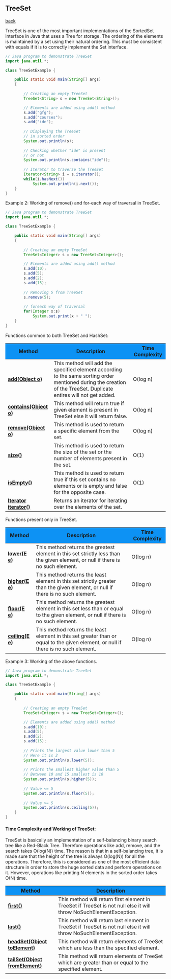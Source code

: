 ## TreeSet

[back](dataStructures.md)


TreeSet is one of the most important implementations of the SortedSet interface in Java that uses a Tree for storage. The ordering of the elements is maintained by a set using their natural ordering. This must be consistent with equals if it is to correctly implement the Set interface.

``` java
// Java program to demonstrate TreeSet
import java.util.*;

class TreeSetExample {

    public static void main(String[] args)
    {
        
        // Creating an empty TreeSet
        TreeSet<String> s = new TreeSet<String>();

        // Elements are added using add() method
        s.add("gfg");
        s.add("courses");
        s.add("ide");
        
        // Displaying the TreeSet
        // in sorted order
        System.out.println(s);
        
        // Checking whether "ide" is present 
        // or not
        System.out.println(s.contains("ide"));
        
        // Iterator to traverse the TreeSet
        Iterator<String> i = s.iterator();
        while(i.hasNext())
            System.out.println(i.next());
    }
}

```

Example 2: Working of remove() and for-each way of traversal in TreeSet.

``` java
// Java program to demonstrate TreeSet
import java.util.*;

class TreeSetExample {

    public static void main(String[] args)
    {
        
        // Creating an empty TreeSet
        TreeSet<Integer> s = new TreeSet<Integer>();

        // Elements are added using add() method
        s.add(10);
        s.add(5);
        s.add(2);
        s.add(15);
        
        // Removing 5 from TreeSet
        s.remove(5);
        
        // foreach way of traversal
        for(Integer x:s)
            System.out.print(x + " ");
    }
}


```

Functions common to both TreeSet and HashSet:

<table class="linkedlist-java-methods-table"><tbody><tr><th style="background-color: #0D92F4">Method</th><th style="background-color: #0D92F4">Description</th><th style="background-color: #0D92F4">Time Complexity</th></tr></tbody><tbody><tr><td><b><a href="https://www.geeksforgeeks.org/treeset-add-method-in-java/" rel="noopener" target="_blank">add(Object o)</a></b></td><td>This method will add the specified element according to the same sorting order mentioned during the creation of the TreeSet. Duplicate entires will not get added.</td><td>O(log n)</td></tr><tr><td><b><a href="https://www.geeksforgeeks.org/treeset-contains-method-in-java/" rel="noopener" target="_blank">contains(Object o)</a></b></td><td>This method will return true if given element is present in TreeSet else it will return false.</td><td>O(log n)</td></tr><tr><td><b><a href="https://www.geeksforgeeks.org/treeset-remove-method-in-java/" rel="noopener" target="_blank">remove(Object o)</a></b></td><td>This method is used to return a specific element from the set.</td><td>O(log n)</td></tr><tr><td><b><a href="https://www.geeksforgeeks.org/treeset-size-method-in-java/" rel="noopener" target="_blank">size()</a></b></td><td>This method is used to return the size of the set or the number of elements present in the set.</td><td>O(1)</td></tr><tr><td><b><a href="https://www.geeksforgeeks.org/treeset-isempty-method-in-java/" rel="noopener" target="_blank">isEmpty()</a></b></td><td>This method is used to return true if this set contains no elements or is empty and false for the opposite case.</td><td>O(1)</td></tr><tr><td><b><a href="https://www.geeksforgeeks.org/treeset-iterator-method-in-java/" rel="noopener" target="_blank">Iterator iterator()</a></b></td><td>Returns an iterator for iterating over the elements of the set.</td></tr></tbody></table>


Functions present only in TreeSet.

<table class="linkedlist-java-methods-table"><tbody><tr><th style="background-color: #0D92F4">Method</th><th style="background-color: #0D92F4">Description</th><th style="background-color: #0D92F4">Time Complexity</th></tr></tbody><tbody><tr><td><b><a href="https://www.geeksforgeeks.org/treeset-lower-method-in-java/" rel="noopener" target="_blank">lower(E e)</a></b></td><td>This method returns the greatest element in this set strictly less than the given element, or null if there is no such element.<br></td><td>O(log n)</td></tr><tr><td><b><a href="https://www.geeksforgeeks.org/treeset-higher-method-in-java-with-examples/" rel="noopener" target="_blank">higher(E e)</a></b></td><td>This method returns the least element in this set strictly greater than the given element, or null if there is no such element.<br></td><td>O(log n)</td></tr><tr><td><b><a href="https://www.geeksforgeeks.org/treeset-floor-method-in-java-with-examples/" rel="noopener" target="_blank">floor(E e)</a></b></td><td>This method returns the greatest element in this set less than or equal to the given element, or null if there is no such element.</td><td>O(log n)</td></tr><tr><td><b><a href="https://www.geeksforgeeks.org/treeset-ceiling-method-in-java-with-examples/" rel="noopener" target="_blank">ceiling(E e)</a></b></td><td>This method returns the least element in this set greater than or equal to the given element, or null if there is no such element.</td><td>O(log n)</td></tr></tbody></table>


Example 3: Working of the above functions.

``` java
// Java program to demonstrate TreeSet
import java.util.*;

class TreeSetExample {

    public static void main(String[] args)
    {
        
        // Creating an empty TreeSet
        TreeSet<Integer> s = new TreeSet<Integer>();

        // Elements are added using add() method
        s.add(10);
        s.add(5);
        s.add(2);
        s.add(15);
        
        // Prints the largest value lower than 5
        // Here it is 2
        System.out.println(s.lower(5));
        
        // Prints the smallest higher value than 5
        // Between 10 and 15 smallest is 10
        System.out.println(s.higher(5));
        
        // Value <= 5
        System.out.println(s.floor(5));
        
        // Value >= 5
        System.out.println(s.ceiling(5));
    }
}

```

#### Time Complexity and Working of TreeSet:
TreeSet is basically an implementation of a self-balancing binary search tree like a Red-Black Tree. Therefore operations like add, remove, and the search takes O(log(N)) time. The reason is that in a self-balancing tree, it is made sure that the height of the tree is always O(log(N)) for all the operations. Therefore, this is considered as one of the most efficient data structure in order to store the huge sorted data and perform operations on it. However, operations like printing N elements in the sorted order takes O(N) time.

<table class="linkedlist-java-methods-table"><tbody><tr><th style="background-color: #0D92F4">Method</th><th style="background-color: #0D92F4">Description</th></tr></tbody><tbody><tr><td><b><a href="https://www.geeksforgeeks.org/treeset-first-method-in-java/" rel="noopener" target="_blank">first()</a></b></td><td>This method will return first element in TreeSet if TreeSet is not null else it will throw NoSuchElementException.<br></td></tr><tr><td><b><a href="https://www.geeksforgeeks.org/treeset-last-method-in-java/" rel="noopener" target="_blank">last()</a></b></td><td>This method will return last element in TreeSet if TreeSet is not null else it will throw NoSuchElementException.<br></td></tr><tr><td><b><a href="https://www.geeksforgeeks.org/treeset-headset-method-in-java/" rel="noopener" target="_blank">headSet(Object toElement)</a></b></td><td>This method will return elements of TreeSet which are less than the specified element.</td></tr><tr><td><b><a href="https://www.geeksforgeeks.org/treeset-tailset-method-in-java/" rel="noopener" target="_blank">tailSet(Object fromElement)</a></b></td><td>This method will return elements of TreeSet which are greater than or equal to the specified element.</td></tr></tbody></table>